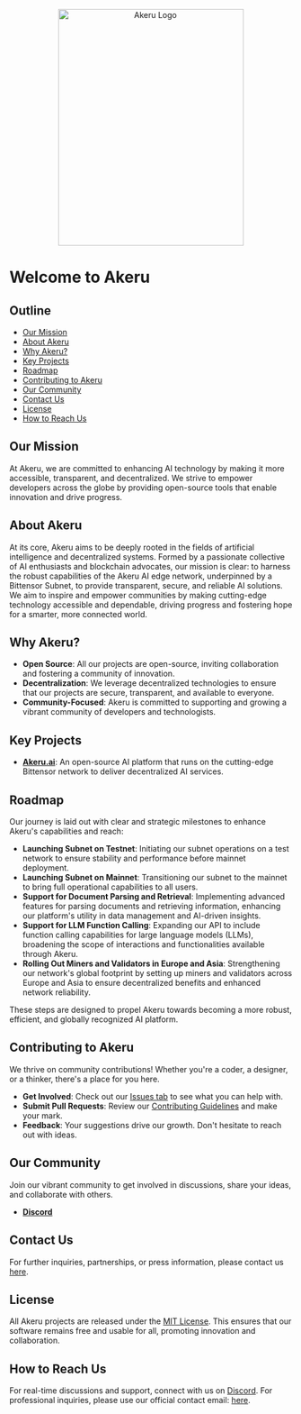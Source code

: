 <p align="center">
  <img
    src="https://res.cloudinary.com/resourcefulmind-inc/image/upload/v1714496867/v1_v8gjmv.png"
    alt="Akeru Logo"
    height="420"
    width="330"
  />
</p>

# Welcome to Akeru

## Outline

- [Our Mission](#our-mission)
- [About Akeru](#about-akeru)
- [Why Akeru?](#why-akeru)
- [Key Projects](#key-projects)
- [Roadmap](#roadmap)
- [Contributing to Akeru](#contributing-to-akeru)
- [Our Community](#our-community)
- [Contact Us](#contact-us)
- [License](#license)
- [How to Reach Us](#how-to-reach-us)

## Our Mission

At Akeru, we are committed to enhancing AI technology by making it more accessible, transparent, and decentralized. We strive to empower developers across the globe by providing open-source tools that enable innovation and drive progress.

## About Akeru

At its core, Akeru aims to be deeply rooted in the fields of artificial intelligence and decentralized systems. Formed by a passionate collective of AI enthusiasts and blockchain advocates, our mission is clear: to harness the robust capabilities of the Akeru AI edge network, underpinned by a Bittensor Subnet, to provide transparent, secure, and reliable AI solutions. We aim to inspire and empower communities by making cutting-edge technology accessible and dependable, driving progress and fostering hope for a smarter, more connected world.

## Why Akeru?

- **Open Source**: All our projects are open-source, inviting collaboration and fostering a community of innovation.
- **Decentralization**: We leverage decentralized technologies to ensure that our projects are secure, transparent, and available to everyone.
- **Community-Focused**: Akeru is committed to supporting and growing a vibrant community of developers and technologists.

## Key Projects

- **[Akeru.ai](https://github.com/AkeruAI/akeru/tree/main)**: An open-source AI platform that runs on the cutting-edge Bittensor network to deliver decentralized AI services.

## Roadmap

Our journey is laid out with clear and strategic milestones to enhance Akeru's capabilities and reach:

- **Launching Subnet on Testnet**: Initiating our subnet operations on a test network to ensure stability and performance before mainnet deployment.
- **Launching Subnet on Mainnet**: Transitioning our subnet to the mainnet to bring full operational capabilities to all users.
- **Support for Document Parsing and Retrieval**: Implementing advanced features for parsing documents and retrieving information, enhancing our platform's utility in data management and AI-driven insights.
- **Support for LLM Function Calling**: Expanding our API to include function calling capabilities for large language models (LLMs), broadening the scope of interactions and functionalities available through Akeru.
- **Rolling Out Miners and Validators in Europe and Asia**: Strengthening our network's global footprint by setting up miners and validators across Europe and Asia to ensure decentralized benefits and enhanced network reliability.

These steps are designed to propel Akeru towards becoming a more robust, efficient, and globally recognized AI platform.

## Contributing to Akeru

We thrive on community contributions! Whether you're a coder, a designer, or a thinker, there's a place for you here.

- **Get Involved**: Check out our [Issues tab](https://github.com/AkeruAI/akeru/issues) to see what you can help with.
- **Submit Pull Requests**: Review our [Contributing Guidelines](https://github.com/AkeruAI/akeru/blob/main/CONTRIBUTING.md) and make your mark.
- **Feedback**: Your suggestions drive our growth. Don't hesitate to reach out with ideas.

## Our Community

Join our vibrant community to get involved in discussions, share your ideas, and collaborate with others.

- **[Discord](#)**

## Contact Us
For further inquiries, partnerships, or press information, please contact us [here](mailto:guibibeau@gmail.com).

## License
All Akeru projects are released under the [MIT License](https://opensource.org/license/MIT). This ensures that our software remains free and usable for all, promoting innovation and collaboration.

## How to Reach Us
For real-time discussions and support, connect with us on [Discord](#). For professional inquiries, please use our official contact email: [here](mailto:guibibeau@gmail.com).
